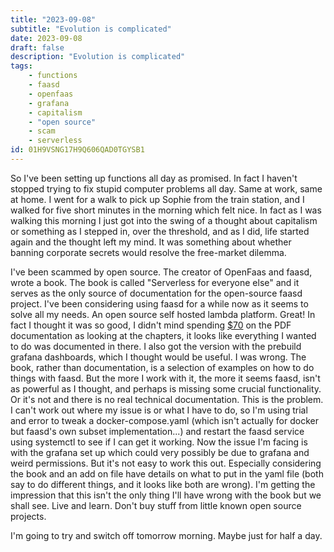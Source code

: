 ```yaml
---
title: "2023-09-08"
subtitle: "Evolution is complicated"
date: 2023-09-08
draft: false
description: "Evolution is complicated"
tags:
    - functions
    - faasd
    - openfaas
    - grafana
    - capitalism
    - "open source"
    - scam
    - serverless
id: 01H9VSNG17H9Q606QAD0TGYSB1
---
```


So I've been setting up functions all day as promised. In fact I haven't stopped trying to fix stupid computer problems all day. Same at work, same at home. I went for a walk to pick up Sophie from the train station, and I walked for five short minutes in the morning which felt nice. In fact as I was walking this morning I just got into the swing of a thought about capitalism or something as I stepped in, over the threshold, and as I did, life started again and the thought left my mind. It was something about whether banning corporate secrets would resolve the free-market dilemma.

I've been scammed by open source. The creator of OpenFaas and faasd, wrote a book. The book is called "Serverless for everyone else" and it serves as the only source of documentation for the open-source faasd project. I've been considering using faasd for a while now as it seems to solve all my needs. An open source self hosted lambda platform. Great! In fact I thought it was so good, I didn't mind spending [$70](https://openfaas.gumroad.com/l/serverless-for-everyone-else) on the PDF documentation as looking at the chapters, it looks like everything I wanted to do was documented in there. I also got the version with the prebuild grafana dashboards, which I thought would be useful. I was wrong. The book, rather than documentation, is a selection of examples on how to do things with faasd. But the more I work with it, the more it seems faasd, isn't as powerful as I thought, and perhaps is missing some crucial functionality. Or it's not and there is no real technical documentation. This is the problem. I can't work out where my issue is or what I have to do, so I'm using trial and error to tweak a docker-compose.yaml (which isn't actually for docker but faasd's own subset implementation...) and restart the faasd service using systemctl to see if I can get it working. Now the issue I'm facing is with the grafana set up which could very possibly be due to grafana and weird permissions. But it's not easy to work this out. Especially considering the book and an add on file have details on what to put in the yaml file (both say to do different things, and it looks like both are wrong). I'm getting the impression that this isn't the only thing I'll have wrong with the book but we shall see. Live and learn. Don't buy stuff from little known open source projects.

I'm going to try and switch off tomorrow morning. Maybe just for half a day.